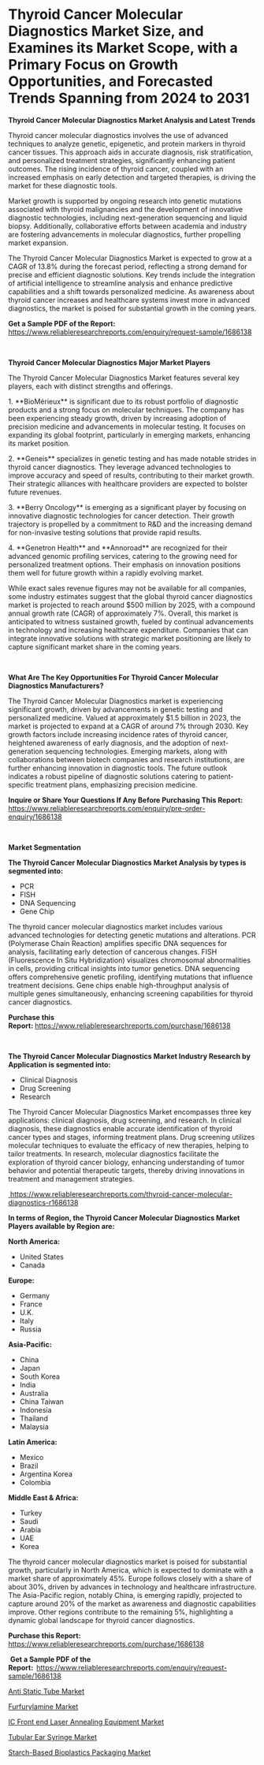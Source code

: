 <p><h1>Thyroid Cancer Molecular Diagnostics Market Size, and Examines its Market Scope, with a Primary Focus on Growth Opportunities, and Forecasted Trends Spanning from 2024 to 2031</h1></p><p><strong>Thyroid Cancer Molecular Diagnostics Market Analysis and Latest Trends</strong></p>
<p><p>Thyroid cancer molecular diagnostics involves the use of advanced techniques to analyze genetic, epigenetic, and protein markers in thyroid cancer tissues. This approach aids in accurate diagnosis, risk stratification, and personalized treatment strategies, significantly enhancing patient outcomes. The rising incidence of thyroid cancer, coupled with an increased emphasis on early detection and targeted therapies, is driving the market for these diagnostic tools.</p><p>Market growth is supported by ongoing research into genetic mutations associated with thyroid malignancies and the development of innovative diagnostic technologies, including next-generation sequencing and liquid biopsy. Additionally, collaborative efforts between academia and industry are fostering advancements in molecular diagnostics, further propelling market expansion.</p><p>The Thyroid Cancer Molecular Diagnostics Market is expected to grow at a CAGR of 13.8% during the forecast period, reflecting a strong demand for precise and efficient diagnostic solutions. Key trends include the integration of artificial intelligence to streamline analysis and enhance predictive capabilities and a shift towards personalized medicine. As awareness about thyroid cancer increases and healthcare systems invest more in advanced diagnostics, the market is poised for substantial growth in the coming years.</p></p>
<p><strong>Get a Sample PDF of the Report:&nbsp;</strong> <a href="https://www.reliableresearchreports.com/enquiry/request-sample/1686138?utm_campaign=28&utm_medium=2&utm_source=Github&utm_content=ia&utm_term=06102024&utm_id=thyroid-cancer-molecular-diagnostics">https://www.reliableresearchreports.com/enquiry/request-sample/1686138</a></p>
<p>&nbsp;</p>
<p><strong>Thyroid Cancer Molecular Diagnostics Major Market Players</strong></p>
<p><p>The Thyroid Cancer Molecular Diagnostics Market features several key players, each with distinct strengths and offerings. </p><p>1. **BioMérieux** is significant due to its robust portfolio of diagnostic products and a strong focus on molecular techniques. The company has been experiencing steady growth, driven by increasing adoption of precision medicine and advancements in molecular testing. It focuses on expanding its global footprint, particularly in emerging markets, enhancing its market position.</p><p>2. **Geneis** specializes in genetic testing and has made notable strides in thyroid cancer diagnostics. They leverage advanced technologies to improve accuracy and speed of results, contributing to their market growth. Their strategic alliances with healthcare providers are expected to bolster future revenues.</p><p>3. **Berry Oncology** is emerging as a significant player by focusing on innovative diagnostic technologies for cancer detection. Their growth trajectory is propelled by a commitment to R&D and the increasing demand for non-invasive testing solutions that provide rapid results. </p><p>4. **Genetron Health** and **Annoroad** are recognized for their advanced genomic profiling services, catering to the growing need for personalized treatment options. Their emphasis on innovation positions them well for future growth within a rapidly evolving market.</p><p>While exact sales revenue figures may not be available for all companies, some industry estimates suggest that the global thyroid cancer diagnostics market is projected to reach around $500 million by 2025, with a compound annual growth rate (CAGR) of approximately 7%. Overall, this market is anticipated to witness sustained growth, fueled by continual advancements in technology and increasing healthcare expenditure. Companies that can integrate innovative solutions with strategic market positioning are likely to capture significant market share in the coming years.</p></p>
<p>&nbsp;</p>
<p><strong>What Are The Key Opportunities For Thyroid Cancer Molecular Diagnostics Manufacturers?</strong></p>
<p><p>The Thyroid Cancer Molecular Diagnostics market is experiencing significant growth, driven by advancements in genetic testing and personalized medicine. Valued at approximately $1.5 billion in 2023, the market is projected to expand at a CAGR of around 7% through 2030. Key growth factors include increasing incidence rates of thyroid cancer, heightened awareness of early diagnosis, and the adoption of next-generation sequencing technologies. Emerging markets, along with collaborations between biotech companies and research institutions, are further enhancing innovation in diagnostic tools. The future outlook indicates a robust pipeline of diagnostic solutions catering to patient-specific treatment plans, emphasizing precision medicine.</p></p>
<p><strong>Inquire or Share Your Questions If Any Before Purchasing This Report:</strong> <a href="https://www.reliableresearchreports.com/enquiry/pre-order-enquiry/1686138?utm_campaign=28&utm_medium=2&utm_source=Github&utm_content=ia&utm_term=06102024&utm_id=thyroid-cancer-molecular-diagnostics">https://www.reliableresearchreports.com/enquiry/pre-order-enquiry/1686138</a></p>
<p>&nbsp;</p>
<p><strong>Market Segmentation</strong></p>
<p><strong>The Thyroid Cancer Molecular Diagnostics Market Analysis by types is segmented into:</strong></p>
<p><ul><li>PCR</li><li>FISH</li><li>DNA Sequencing</li><li>Gene Chip</li></ul></p>
<p><p>The thyroid cancer molecular diagnostics market includes various advanced technologies for detecting genetic mutations and alterations. PCR (Polymerase Chain Reaction) amplifies specific DNA sequences for analysis, facilitating early detection of cancerous changes. FISH (Fluorescence In Situ Hybridization) visualizes chromosomal abnormalities in cells, providing critical insights into tumor genetics. DNA sequencing offers comprehensive genetic profiling, identifying mutations that influence treatment decisions. Gene chips enable high-throughput analysis of multiple genes simultaneously, enhancing screening capabilities for thyroid cancer diagnostics.</p></p>
<p><strong>Purchase this Report:&nbsp;</strong><a href="https://www.reliableresearchreports.com/purchase/1686138?utm_campaign=28&utm_medium=2&utm_source=Github&utm_content=ia&utm_term=06102024&utm_id=thyroid-cancer-molecular-diagnostics">https://www.reliableresearchreports.com/purchase/1686138</a></p>
<p>&nbsp;</p>
<p><strong>The Thyroid Cancer Molecular Diagnostics Market Industry Research by Application is segmented into:</strong></p>
<p><ul><li>Clinical Diagnosis</li><li>Drug Screening</li><li>Research</li></ul></p>
<p><p>The Thyroid Cancer Molecular Diagnostics Market encompasses three key applications: clinical diagnosis, drug screening, and research. In clinical diagnosis, these diagnostics enable accurate identification of thyroid cancer types and stages, informing treatment plans. Drug screening utilizes molecular techniques to evaluate the efficacy of new therapies, helping to tailor treatments. In research, molecular diagnostics facilitate the exploration of thyroid cancer biology, enhancing understanding of tumor behavior and potential therapeutic targets, thereby driving innovations in treatment and management strategies.</p></p>
<p><a href="https://www.reliableresearchreports.com/thyroid-cancer-molecular-diagnostics-r1686138?utm_campaign=28&utm_medium=2&utm_source=Github&utm_content=ia&utm_term=06102024&utm_id=thyroid-cancer-molecular-diagnostics">&nbsp;https://www.reliableresearchreports.com/thyroid-cancer-molecular-diagnostics-r1686138</a></p>
<p><strong>In terms of Region, the Thyroid Cancer Molecular Diagnostics Market Players available by Region are:</strong></p>
<p>
    <p> <strong> North America: </strong>
        <ul>
            <li>United States</li>
            <li>Canada</li>
        </ul>
        </p> 
    <p> <strong> Europe: </strong>
        <ul>
            <li>Germany</li>
            <li>France</li>
            <li>U.K.</li>
            <li>Italy</li>
            <li>Russia</li>
        </ul>
        </p> 
    <p> <strong> Asia-Pacific: </strong>
        <ul>
            <li>China</li>
            <li>Japan</li>
            <li>South Korea</li>
            <li>India</li>
            <li>Australia</li>
            <li>China Taiwan</li>
            <li>Indonesia</li>
            <li>Thailand</li>
            <li>Malaysia</li>
        </ul>
        </p> 
    <p> <strong> Latin America: </strong>
        <ul>
            <li>Mexico</li>
            <li>Brazil</li>
            <li>Argentina Korea</li>
            <li>Colombia</li>
        </ul>
        </p> 
    <p> <strong> Middle East & Africa: </strong>
        <ul>
            <li>Turkey</li>
            <li>Saudi</li>
            <li>Arabia</li>
            <li>UAE</li>
            <li>Korea</li>
        </ul>
    </p>
    </p>
<p><p>The thyroid cancer molecular diagnostics market is poised for substantial growth, particularly in North America, which is expected to dominate with a market share of approximately 45%. Europe follows closely with a share of about 30%, driven by advances in technology and healthcare infrastructure. The Asia-Pacific region, notably China, is emerging rapidly, projected to capture around 20% of the market as awareness and diagnostic capabilities improve. Other regions contribute to the remaining 5%, highlighting a dynamic global landscape for thyroid cancer diagnostics.</p></p>
<p><strong>Purchase this Report: </strong><a href="https://www.reliableresearchreports.com/purchase/1686138?utm_campaign=28&utm_medium=2&utm_source=Github&utm_content=ia&utm_term=06102024&utm_id=thyroid-cancer-molecular-diagnostics">https://www.reliableresearchreports.com/purchase/1686138</a></p>
<p>&nbsp;<strong>Get a Sample PDF of the Report:&nbsp;&nbsp;</strong><a href="https://www.reliableresearchreports.com/enquiry/request-sample/1686138?utm_campaign=28&utm_medium=2&utm_source=Github&utm_content=ia&utm_term=06102024&utm_id=thyroid-cancer-molecular-diagnostics">https://www.reliableresearchreports.com/enquiry/request-sample/1686138</a></p>
<p><strong></strong></p>
<p><p><a href="https://www.linkedin.com/pulse/anti-static-tube-market-size-growth-trends-statistics-pdase?utm_campaign=28&utm_medium=2&utm_source=Github&utm_content=ia&utm_term=06102024&utm_id=thyroid-cancer-molecular-diagnostics">Anti Static Tube Market</a></p><p><a href="https://www.linkedin.com/pulse/comprehensive-furfurylamine-market-report-segmentation-xpjae?utm_campaign=28&utm_medium=2&utm_source=Github&utm_content=ia&utm_term=06102024&utm_id=thyroid-cancer-molecular-diagnostics">Furfurylamine Market</a></p><p><a href="https://issuu.com/reportprime-2/docs/ic-front-end-laser-annealing-equipm_8f02743ad10394?utm_campaign=28&utm_medium=2&utm_source=Github&utm_content=ia&utm_term=06102024&utm_id=thyroid-cancer-molecular-diagnostics">IC Front end Laser Annealing Equipment Market</a></p><p><a href="https://github.com/SotoRodolfo12/Market-Research-Report-List-1/blob/main/tubular-ear-syringe-market.md?utm_campaign=28&utm_medium=2&utm_source=Github&utm_content=ia&utm_term=06102024&utm_id=thyroid-cancer-molecular-diagnostics">Tubular Ear Syringe Market</a></p><p><a href="https://github.com/NathanColeman327/Market-Research-Report-List-1/blob/main/starch-based-bioplastics-packaging-market.md?utm_campaign=28&utm_medium=2&utm_source=Github&utm_content=ia&utm_term=06102024&utm_id=thyroid-cancer-molecular-diagnostics">Starch-Based Bioplastics Packaging Market</a></p></p>